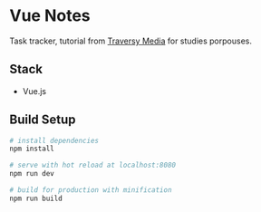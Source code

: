 # Vue Notes

Task tracker, tutorial from [Traversy Media](https://www.youtube.com/watch?v=Wy9q22isx3U) for studies porpouses.

## Stack
* Vue.js

## Build Setup

``` bash
# install dependencies
npm install

# serve with hot reload at localhost:8080
npm run dev

# build for production with minification
npm run build
```


